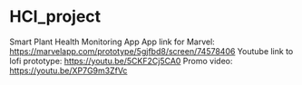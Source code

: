 # HCI_project
Smart Plant Health Monitoring App
App link for Marvel: https://marvelapp.com/prototype/5gjfbd8/screen/74578406
Youtube link to lofi prototype: https://youtu.be/5CKF2Cj5CA0 
Promo video: https://youtu.be/XP7G9m3ZfVc 
